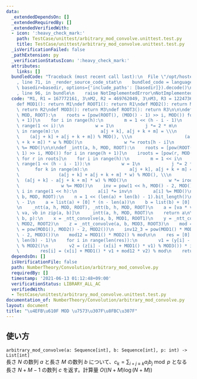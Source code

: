 ```yaml
---
data:
  _extendedDependsOn: []
  _extendedRequiredBy: []
  _extendedVerifiedWith:
  - icon: ':heavy_check_mark:'
    path: TestCase/unittest/arbitrary_mod_convolve.unittest.test.py
    title: TestCase/unittest/arbitrary_mod_convolve.unittest.test.py
  _isVerificationFailed: false
  _pathExtension: py
  _verificationStatusIcon: ':heavy_check_mark:'
  attributes:
    links: []
  bundledCode: "Traceback (most recent call last):\n  File \"/opt/hostedtoolcache/Python/3.9.7/x64/lib/python3.9/site-packages/onlinejudge_verify/documentation/build.py\"\
    , line 71, in _render_source_code_stat\n    bundled_code = language.bundle(stat.path,\
    \ basedir=basedir, options={'include_paths': [basedir]}).decode()\n  File \"/opt/hostedtoolcache/Python/3.9.7/x64/lib/python3.9/site-packages/onlinejudge_verify/languages/python.py\"\
    , line 96, in bundle\n    raise NotImplementedError\nNotImplementedError\n"
  code: "M1, R1 = 167772161, 3\nM2, R2 = 469762049, 3\nM3, R3 = 1224736769, 3\n\n\n\
    def MOD1(): return M1\ndef ROOT1(): return R1\ndef MOD2(): return M2\ndef ROOT2():\
    \ return R2\ndef MOD3(): return M3\ndef ROOT3(): return R3\n\n\ndef _ntt(a, h,\
    \ MOD, ROOT):\n    roots = [pow(ROOT(), (MOD() - 1) >> i, MOD()) for i in range(h\
    \ + 1)]\n    for i in range(h):\n        m = 1 << (h - i - 1)\n        for j in\
    \ range(1 << i):\n            w = 1\n            j *= 2 * m\n            for k\
    \ in range(m):\n                a[j + k], a[j + k + m] = \\\n                \
    \    (a[j + k] + a[j + k + m]) % MOD(), \\\n                    (a[j + k] - a[j\
    \ + k + m]) * w % MOD()\n                w *= roots[h - i]\n                w\
    \ %= MOD()\n\n\ndef _intt(a, h, MOD, ROOT):\n    roots = [pow(ROOT(), (MOD() -\
    \ 1) >> i, MOD()) for i in range(h + 1)]\n    iroots = [pow(r, MOD() - 2, MOD())\
    \ for r in roots]\n    for i in range(h):\n        m = 1 << i\n        for j in\
    \ range(1 << (h - i - 1)):\n            w = 1\n            j *= 2 * m\n      \
    \      for k in range(m):\n                a[j + k], a[j + k + m] = \\\n     \
    \               (a[j + k] + a[j + k + m] * w) % MOD(), \\\n                  \
    \  (a[j + k] - a[j + k + m] * w) % MOD()\n                w *= iroots[i + 1]\n\
    \                w %= MOD()\n    inv = pow(1 << h, MOD() - 2, MOD())\n    for\
    \ i in range(1 << h):\n        a[i] *= inv\n        a[i] %= MOD()\n\n\ndef _ntt_convolve(a,\
    \ b, MOD, ROOT):\n    n = 1 << (len(a) + len(b) - 1).bit_length()\n    h = n.bit_length()\
    \ - 1\n    a = list(a) + [0] * (n - len(a))\n    b = list(b) + [0] * (n - len(b))\n\
    \n    _ntt(a, h, MOD, ROOT), _ntt(b, h, MOD, ROOT)\n    a = [va * vb % MOD() for\
    \ va, vb in zip(a, b)]\n    _intt(a, h, MOD, ROOT)\n    return a\n\n\ndef arbitrary_mod_convolve(a,\
    \ b, p):\n    x = _ntt_convolve(a, b, MOD1, ROOT1)\n    y = _ntt_convolve(a, b,\
    \ MOD2, ROOT2)\n    z = _ntt_convolve(a, b, MOD3, ROOT3)\n    mod = p\n\n    inv1_2\
    \ = pow(MOD1(), MOD2() - 2, MOD2())\n    inv12_3 = pow(MOD1() * MOD2(), MOD3()\
    \ - 2, MOD3())\n    mod12 = MOD1() * MOD2() % mod\n\n    res = [0] * (len(a) +\
    \ len(b) - 1)\n    for i in range(len(res)):\n        v1 = (y[i] - x[i]) * inv1_2\
    \ % MOD2()\n        v2 = (z[i] - (x[i] + MOD1() * v1) % MOD3()) * inv12_3 % MOD3()\n\
    \        res[i] = (x[i] + MOD1() * v1 + mod12 * v2) % mod\n    return res\n"
  dependsOn: []
  isVerificationFile: false
  path: NumberTheory/Convolution/arbitrary_mod_convolve.py
  requiredBy: []
  timestamp: '2021-06-13 01:12:48+09:00'
  verificationStatus: LIBRARY_ALL_AC
  verifiedWith:
  - TestCase/unittest/arbitrary_mod_convolve.unittest.test.py
documentation_of: NumberTheory/Convolution/arbitrary_mod_convolve.py
layout: document
title: "\u4EFB\u610F MOD \u7573\u307F\u8FBC\u307F"
---
```


## 使い方
`arbitrary_mod_convolve(a: Sequence[int], b: Sequence[int], p: int) -> List[int]`  
長さ $N$ の数列 $a$ と長さ $M$ の数列 $b$ について、$c_k = \sum_{i + j \equiv k} a_ib_j \bmod p$ となる長さ $N + M - 1$ の数列 $c$ を返す。計算量 $O((N + M) \log (N + M))$
